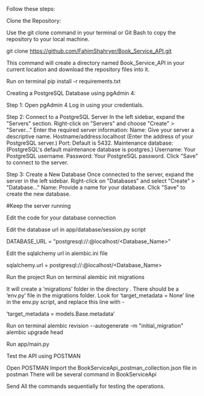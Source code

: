 Follow these steps:

Clone the Repository:

Use the git clone command in your terminal or Git Bash to copy the repository to your local machine.

git clone https://github.com/FahimShahryer/Book_Service_API.git

This command will create a directory named Book_Service_API in your current location and download the repository files into it.

Run on terminal
pip install -r requirements.txt

Creating a PostgreSQL Database using pgAdmin 4:

Step 1: Open pgAdmin 4
Log in using your credentials.

Step 2: Connect to a PostgreSQL Server
In the left sidebar, expand the "Servers" section.
Right-click on "Servers" and choose "Create" > "Server..."
Enter the required server information:
Name: Give your server a descriptive name.
Hostname/address:localhost (Enter the address of your PostgreSQL server.)
Port: Default is 5432.
Maintenance database: (PostgreSQL's default maintenance database is postgres.)
Username: Your PostgreSQL username.
Password: Your PostgreSQL password.
Click "Save" to connect to the server.

Step 3: Create a New Database
Once connected to the server, expand the server in the left sidebar.
Right-click on "Databases" and select "Create" > "Database..."
Name: Provide a name for your database.
Click "Save" to create the new database.

#Keep the server running

Edit the code for your database connection

Edit the database url in app/database/session.py script

DATABASE_URL =
"postgresql://<user>:<password>@localhost/<Database_Name>"

Edit the sqlalchemy url in alembic.ini file

sqlalchemy.url = postgresql://<user>:<password>@localhost/<Database_Name>


Run the project
Run on terminal
alembic init migrations

It will create a ‘migrations’ folder in the directory . There should be a ‘env.py’ file in the migrations folder. Look for ‘target_metadata = None’ line in the env.py script, and replace this line with - 

‘target_metadata = models.Base.metadata’

Run on terminal
alembic revision --autogenerate -m "initial_migration"
alembic upgrade head

Run app/main.py

Test the API using POSTMAN

Open POSTMAN
Import the BookServiceApi_postman_collection.json file in postman
There will be several command in BookServiceApi 


Send All the commands sequentially for testing the operations.
